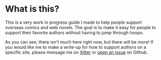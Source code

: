# What is this?

This is a very work in progress guide I made to help people support overseas comics and web novels. The goal is to make it easy for people to support their favorite authors without having to jump through hoops.  

As you can see, there isn't much here right now, but there will be more! If you would like me to make a write-up for how to support authors on a specific site, please message me on [Xitter](https://x.com/LoveBulletManga) or [open an issue](https://github.com/katiethings/supportauthors/issues/new) on Github. 

